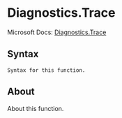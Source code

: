 ---
---

# Diagnostics.Trace

Microsoft Docs: [Diagnostics.Trace](https://docs.microsoft.com/en-us/powerquery-m/diagnostics-trace)

## Syntax

```
Syntax for this function.
```

## About

About this function.

